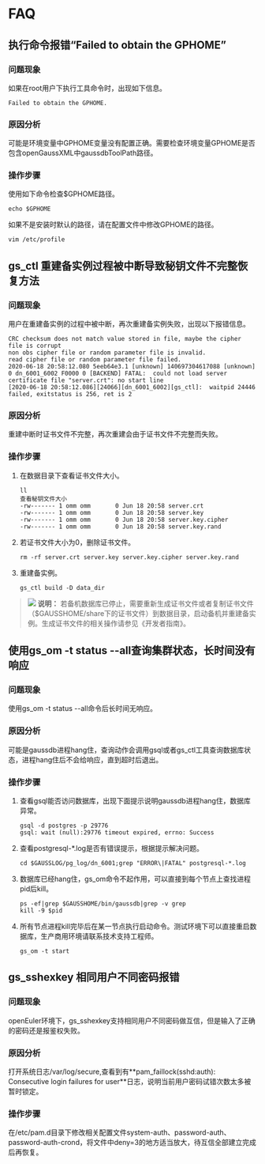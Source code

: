 # FAQ<a name="ZH-CN_TOPIC_0249632272"></a>


## 执行命令报错“Failed to obtain the GPHOME”<a name="ZH-CN_TOPIC_0249632274"></a>

### 问题现象<a name="zh-cn_topic_0237152452_zh-cn_topic_0059779180_s9068f5a3fa2545e483455c23e895c088"></a>

如果在root用户下执行工具命令时，出现如下信息。

```
Failed to obtain the GPHOME.
```

### 原因分析<a name="zh-cn_topic_0237152452_zh-cn_topic_0059779180_s1f781026f255460893d4a31199a5aa3d"></a>

可能是环境变量中GPHOME变量没有配置正确。需要检查环境变量GPHOME是否包含openGaussXML中gaussdbToolPath路径。

### 操作步骤<a name="zh-cn_topic_0237152452_zh-cn_topic_0059779180_s14e2709c0b7440f1a11c5c0d58d05885"></a>

使用如下命令检查$GPHOME路径。

```
echo $GPHOME
```

如果不是安装时默认的路径，请在配置文件中修改GPHOME的路径。

```
vim /etc/profile
```

## gs\_ctl 重建备实例过程被中断导致秘钥文件不完整恢复方法<a name="ZH-CN_TOPIC_0255515980"></a>

### 问题现象<a name="zh-cn_topic_0237152452_zh-cn_topic_0059779180_s9068f5a3fa2545e483455c23e895c088"></a>

用户在重建备实例的过程中被中断，再次重建备实例失败，出现以下报错信息。

```
CRC checksum does not match value stored in file, maybe the cipher file is corrupt
non obs cipher file or random parameter file is invalid.
read cipher file or random parameter file failed.
2020-06-18 20:58:12.080 5eeb64e3.1 [unknown] 140697304617088 [unknown] 0 dn_6001_6002 F0000 0 [BACKEND] FATAL:  could not load server certificate file "server.crt": no start line
[2020-06-18 20:58:12.086][24066][dn_6001_6002][gs_ctl]:  waitpid 24446 failed, exitstatus is 256, ret is 2
```

### 原因分析<a name="zh-cn_topic_0237152452_zh-cn_topic_0059779180_s1f781026f255460893d4a31199a5aa3d"></a>

重建中断时证书文件不完整，再次重建会由于证书文件不完整而失败。

### 操作步骤<a name="zh-cn_topic_0237152452_zh-cn_topic_0059779180_s14e2709c0b7440f1a11c5c0d58d05885"></a>

1.  在数据目录下查看证书文件大小。

    ```
    ll
    查看秘钥文件大小
    -rw------- 1 omm omm       0 Jun 18 20:58 server.crt
    -rw------- 1 omm omm       0 Jun 18 20:58 server.key
    -rw------- 1 omm omm       0 Jun 18 20:58 server.key.cipher
    -rw------- 1 omm omm       0 Jun 18 20:58 server.key.rand
    ```

2.  若证书文件大小为0，删除证书文件。

    ```
    rm -rf server.crt server.key server.key.cipher server.key.rand
    ```

3.  重建备实例。

    ```
    gs_ctl build -D data_dir
    ```


>![](public_sys-resources/icon-note.png) **说明：** 
>若备机数据库已停止，需要重新生成证书文件或者复制证书文件（$GAUSSHOME/share下的证书文件）到数据目录，启动备机并重建备实例。生成证书文件的相关操作请参见《开发者指南》。



## 使用gs\_om -t status -\-all查询集群状态，长时间没有响应<a name="ZH-CN_TOPIC_0275124283"></a>

### 问题现象<a name="section434872073818"></a>

使用gs\_om -t status -\-all命令后长时间无响应。

### 原因分析<a name="section14354141874411"></a>

可能是gaussdb进程hang住，查询动作会调用gsql或者gs\_ctl工具查询数据库状态，进程hang住后不会给响应，直到超时后退出。

### 操作步骤<a name="section10173163494516"></a>

1. 查看gsql能否访问数据库，出现下面提示说明gaussdb进程hang住，数据库异常。

   ```
   gsql -d postgres -p 29776        
   gsql: wait (null):29776 timeout expired, errno: Success
   ```

2. 查看postgresql-\*.log是否有错误提示，根据提示解决问题。

   ```
   cd $GAUSSLOG/pg_log/dn_6001;grep "ERROR\|FATAL" postgresql-*.log   
   ```

3. 数据库已经hang住，gs\_om命令不起作用，可以直接到每个节点上查找进程pid后kill。

   ```
   ps -ef|grep $GAUSSHOME/bin/gaussdb|grep -v grep       
   kill -9 $pid
   ```

4. 所有节点进程kill完毕后在某一节点执行启动命令。测试环境下可以直接重启数据库，生产商用环境请联系技术支持工程师。

   ```
   gs_om -t start
   ```

## gs\_sshexkey 相同用户不同密码报错<a name="ZH-CN_TOPIC_0309176033"></a>

### 问题现象<a name="section147641250161616"></a>

openEuler环境下，gs\_sshexkey支持相同用户不同密码做互信，但是输入了正确的密码还是报鉴权失败。

### 原因分析<a name="section232313361171"></a>

打开系统日志/var/log/secure,查看到有\*\*pam\_faillock\(sshd:auth\): Consecutive login failures for user\*\*日志，说明当前用户密码试错次数太多被暂时锁定。

### 操作步骤<a name="section952412551818"></a>

在/etc/pam.d目录下修改相关配置文件system-auth、password-auth、password-auth-crond，将文件中deny=3的地方适当放大，待互信全部建立完成后再恢复。